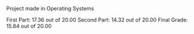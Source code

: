 Project made in Operating Systems 

First Part: 17.36 out of 20.00
Second Part: 14.32 out of 20.00
Final Grade: 15.84 out of 20.00
